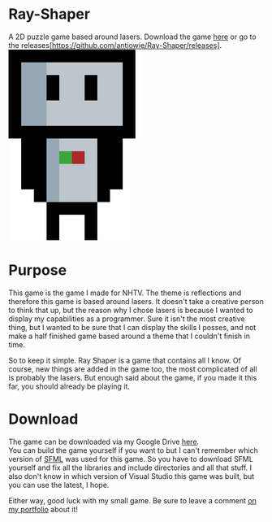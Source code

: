 # Ray-Shaper
A 2D puzzle game based around lasers. Download the game [here](https://drive.google.com/open?id=1HnHZUPI-AYm1g8gb9E_X2jkpqDRxm6OK) or go to the releases[https://github.com/antjowie/Ray-Shaper/releases].
![img](https://github.com/antjowie/Ray-Shaper/raw/master/Ray%20Shaper/data/textures/splashscreen.png)

# Purpose
This game is the game I made for NHTV. The theme is reflections and therefore this game is based around lasers.
It doesn't take a creative person to think that up, but the reason why I chose lasers is because I wanted to display my capabilities as a programmer.
Sure it isn't the most creative thing, but I wanted to be sure that I can display the skills I posses, and not make a half finished game based
around a theme that I couldn't finish in time.

So to keep it simple. Ray Shaper is a game that contains all I know. Of course, new things are added in the game too, the most complicated of all
is probably the lasers. But enough said about the game, if you made it this far, you should already be playing it.

# Download
The game can be downloaded via my Google Drive [here](https://drive.google.com/open?id=1HnHZUPI-AYm1g8gb9E_X2jkpqDRxm6OK).  
You can build the game yourself if you want to but I can't remember which version of [SFML](https://www.sfml-dev.org/) was used for this game.
So you have to download SFML yourself and fix all the libraries and include directories and all that stuff. I also don't know in which version
of Visual Studio this game was built, but you can use the latest, I hope. 

Either way, good luck with my small game. Be sure to leave a comment [on my portfolio](https://antjowie.github.io/post/my-journey-towards-nhtv/) about it!
